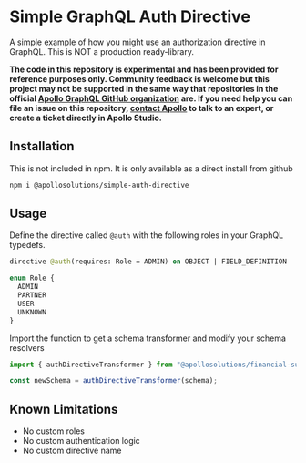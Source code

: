 # Simple GraphQL Auth Directive

A simple example of how you might use an authorization directive in GraphQL. This is NOT a production ready-library.

**The code in this repository is experimental and has been provided for reference purposes only. Community feedback is welcome but this project may not be supported in the same way that repositories in the official [Apollo GraphQL GitHub organization](https://github.com/apollographql) are. If you need help you can file an issue on this repository, [contact Apollo](https://www.apollographql.com/contact-sales) to talk to an expert, or create a ticket directly in Apollo Studio.**

## Installation

This is not included in npm. It is only available as a direct install from github

```bash
npm i @apollosolutions/simple-auth-directive
```

## Usage

Define the directive called `@auth` with the following roles in your GraphQL typedefs.

```graphql
directive @auth(requires: Role = ADMIN) on OBJECT | FIELD_DEFINITION

enum Role {
  ADMIN
  PARTNER
  USER
  UNKNOWN
}
```

Import the function to get a schema transformer and modify your schema resolvers

```js
import { authDirectiveTransformer } from "@apollosolutions/financial-supergraph-common";

const newSchema = authDirectiveTransformer(schema);
```

## Known Limitations

- No custom roles
- No custom authentication logic
- No custom directive name
